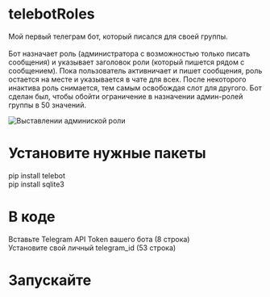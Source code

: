 # telebotRoles
Мой первый телеграм бот, который писался для своей группы.<br><br>
Бот назначает роль (администратора с возможностью только писать сообщения) и указывает заголовок роли (который пишется рядом с сообщением). Пока пользователь активничает и пишет сообщения, роль остается на месте и указывается в чате для всех. После некоторого инактива роль снимается, тем самым освобождая слот для другого. Бот сделан был, чтобы обойти ограничение в назначении админ-ролей группы в 50 значений.

<image src="https://fanfaw.ru/uploads/photo_2024-07-08_16-39-11.webp" alt="Выставлении админиской роли">

# Установите нужные пакеты
pip install telebot
<br>pip install sqlite3

# В коде
Вставьте Telegram API Token вашего бота (8 строка)
<br>Установите свой личный telegram_id (53 строка)

# Запускайте
